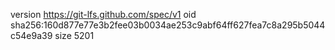 version https://git-lfs.github.com/spec/v1
oid sha256:160d877e77e3b2fee03b0034ae253c9abf64ff627fea7c8a295b5044c54e9a39
size 5201
